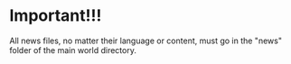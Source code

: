 # Important!!!

All news files, no matter their language or content, must go in the "news" folder of the main world directory.
